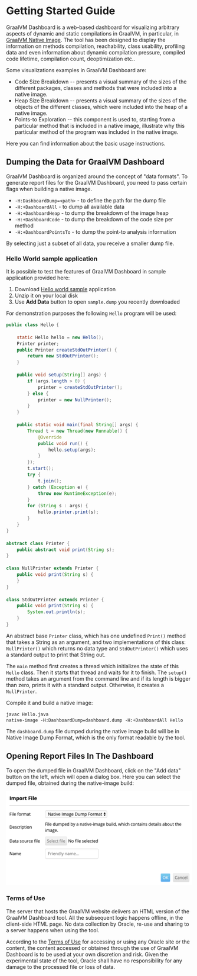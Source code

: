 # Getting Started Guide

GraalVM Dashboard is a web-based dashboard for visualizing arbitrary aspects of
dynamic and static compilations in GraalVM, in particular, in [GraalVM Native Image](https://www.graalvm.org/docs/reference-manual/native-image). The
tool has been designed to display the information on methods compilation,
reachability, class usability, profiling data and even information about
dynamic compilation pressure, compiled code lifetime, compilation count,
deoptimization etc..

Some visualizations examples in GraalVM Dashboard are:
- Code Size Breakdown -- presents a visual summary of the sizes of the different packages,
  classes and methods that were included into a native image.
- Heap Size Breakdown -- presents a visual summary of the sizes of the objects
  of the different classes, which were included into the heap of a native image.
- Points-to Exploration -- this component is used to, starting from a particular method
  that is included in a native image, illustrate why this particular method of the program
  was included in the native image.

Here you can find information about the basic usage instructions.

## Dumping the Data for GraalVM Dashboard
GraalVM Dashboard is organized around the concept of "data formats". To generate
report files for the GraalVM Dashboard, you need to pass certain flags when
building a native image.

* `-H:DashboardDump=<path>` - to define the path for the dump file
* `-H:+DashboardAll` - to dump all available data
* `-H:+DashboardHeap` - to dump the breakdown of the image heap
* `-H:+DashboardCode` - to dump the breakdown of the code size per method
* `-H:+DashboardPointsTo` - to dump the point-to analysis information

By selecting just a subset of all data, you receive a smaller dump file.

### Hello World sample application

It is possible to test the features of GraalVM Dashboard in sample application provided here:

1. Download <a href=/docs/tools/dashboard/docs/sample.zip download>Hello world sample</a> application
2. Unzip it on your local disk
3. Use **Add Data** button to open `sample.dump` you recently downloaded

For demonstration purposes the following `Hello` program will be used:

```java
public class Hello {

    static Hello hello = new Hello();
    Printer printer;
    public Printer createStdOutPrinter() {
        return new StdOutPrinter();
    }

    public void setup(String[] args) {
        if (args.length > 0) {
            printer = createStdOutPrinter();
        } else {
            printer = new NullPrinter();
        }
    }

    public static void main(final String[] args) {
        Thread t = new Thread(new Runnable() {
            @Override
            public void run() {
                hello.setup(args);
            }
        });
        t.start();
        try {
            t.join();
        } catch (Exception e) {
            throw new RuntimeException(e);
        }
        for (String s : args) {
            hello.printer.print(s);
        }
    }
}

abstract class Printer {
    public abstract void print(String s);
}

class NullPrinter extends Printer {
    public void print(String s) {
    }
}

class StdOutPrinter extends Printer {
    public void print(String s) {
        System.out.println(s);
    }
}
```

An abstract base `Printer` class, which has one undefined `Print()` method that
takes a String as an argument, and two implementations of this class:
`NullPrinter()` which returns no data type and `StdOutPrinter()` which uses a
standard output to print that String out.

The `main` method first creates a thread which initializes the state of this
`Hello` class. Then it starts that thread and waits for it to finish. The
`setup()` method takes an argument from the command line and if its length is
bigger than zero, prints it with a standard output. Otherwise, it creates a
`NullPrinter`.

Compile it and build a native image:

```
javac Hello.java
native-image -H:DashboardDump=dashboard.dump -H:+DashboardAll Hello
```

The `dashboard.dump` file dumped during the native image build will be in Native
Image Dump Format, which is the only format readable by the tool.

## Opening Report Files In The Dashboard
To open the dumped file in GraalVM Dashboard, click on the "Add data" button
on the left, which will open a dialog box. Here you can select the dumped file,
obtained during the native-image build:

<!-- <img src="/docs/tools/dashboard/resources/img/import_dump_file.png" alt="code-size" width="800" height="500"/> -->
![import-dump](/docs/tools/dashboard/resources/img/import_dump_file.png)

### Terms of Use
The server that hosts the GraalVM website delivers an HTML version of the GraalVM
Dashboard tool. All the subsequent logic happens offline, in the client-side
HTML page. No data collection by Oracle, re-use and sharing to a server happens
when using the tool.

According to the [Terms of Use](https://www.oracle.com/legal/terms.html) for
accessing or using any Oracle site or the content, the content accessed or
obtained through the use of GraalVM Dashboard is to be used at your own
discretion and risk. Given the experimental state of the tool, Oracle shall have
no responsibility for any damage to the processed file or loss of data.
